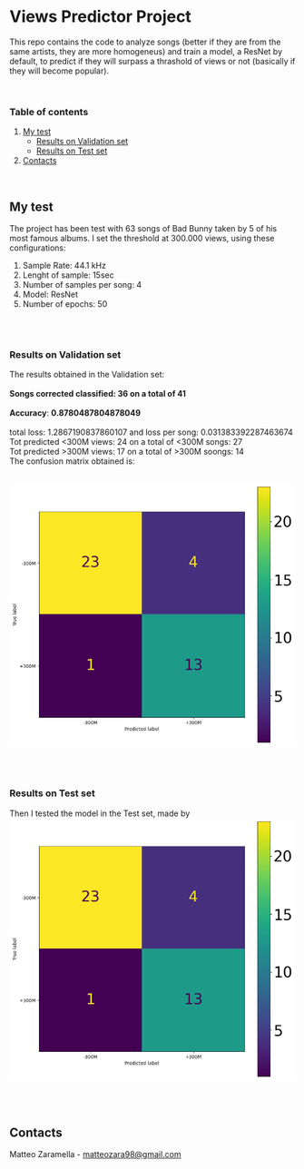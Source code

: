 # Views Predictor Project

This repo contains the code to analyze songs (better if they are from the same artists, they are more homogeneus) and train a model, a ResNet by default, to predict if they will surpass a thrashold of views or not (basically if they will become popular).

<br>

<!-- TABLE OF CONTENTS -->
  ### Table of contents
  <ol>
    <li>
      <a href="#my-test">My test</a>
      <ul>
        <li><a href="#results-on-validation-set">Results on Validation set</a></li>
        <li><a href="#results-on-test-set">Results on Test set</a></li>
      </ul>
    </li>
    <li>
      <a href="#contacts">Contacts</a>
    </li>
  </ol>

<br>

## My test
The project has been test with 63 songs of Bad Bunny taken by 5 of his most famous albums. I set the threshold at 300.000 views, using these configurations:
 <ol>
    <li>Sample Rate: 44.1 kHz</li>
    <li>Lenght of sample: 15sec</li>
    <li>Number of samples per song: 4</li>
    <li>Model: ResNet</li>
    <li>Number of epochs: 50</li>
  </ol>

<br>
<br>

### Results on Validation set
The results obtained in the Validation set:
<br>
<br>
<b>Songs corrected classified:  36  on a total of  41</b>
<br>
<br>
<b>Accuracy</b>:  <b>0.8780487804878049</b>
<br>
<br>
total loss:  1.2867190837860107  and loss per song:  0.031383392287463674
<br>
Tot predicted &lt;300M views: 24 on a total of &lt;300M songs: 27
<br>
Tot predicted >300M views:  17 on a total of >300M soongs:  14
<br>
The confusion matrix obtained is: 
<br>
<br>


![Confusion Matrix for Validation set](assets/valid_cm.png)

<br>
<br>


### Results on Test set
Then I tested the model in the Test set, made by 
![Confusion Matrix for Validation set](assets/valid_cm.png)



<br>
<br>

## Contacts
Matteo Zaramella - matteozara98@gmail.com

<br>
<br>
